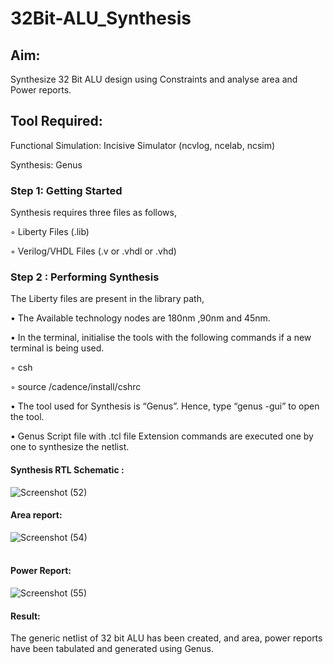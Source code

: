 # 32Bit-ALU_Synthesis

## Aim:

Synthesize 32 Bit ALU design using Constraints and analyse area and Power reports.

## Tool Required:

Functional Simulation: Incisive Simulator (ncvlog, ncelab, ncsim)

Synthesis: Genus

### Step 1: Getting Started

Synthesis requires three files as follows,

◦ Liberty Files (.lib)

◦ Verilog/VHDL Files (.v or .vhdl or .vhd)

### Step 2 : Performing Synthesis

The Liberty files are present in the library path,

• The Available technology nodes are 180nm ,90nm and 45nm.

• In the terminal, initialise the tools with the following commands if a new terminal is being
used.

◦ csh

◦ source /cadence/install/cshrc

• The tool used for Synthesis is “Genus”. Hence, type “genus -gui” to open the tool.

• Genus Script file with .tcl file Extension commands are executed one by one to synthesize the netlist.<br>

#### Synthesis RTL Schematic :

![Screenshot (52)](https://github.com/user-attachments/assets/e2782a77-5390-4e88-a4d7-2fdad3a06db4)

#### Area report:
![Screenshot (54)](https://github.com/user-attachments/assets/88fab233-b64a-4fa8-a82e-0f9ff18dbfae)
<br>
<br>


#### Power Report:
![Screenshot (55)](https://github.com/user-attachments/assets/7a5c2461-e6c4-487d-b672-ced979e42e00)

#### Result: 

The generic netlist of 32 bit ALU  has been created, and area, power reports have been tabulated and generated using Genus.

